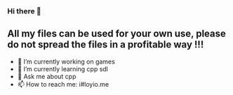### Hi there 👋

## All my files can be used for your own use, please do not spread the files in a profitable way !!!

- 🔭 I’m currently working on games
- 🌱 I’m currently learning cpp sdl
- 💬 Ask me about cpp
- 📫 How to reach me: i#loyio.me
